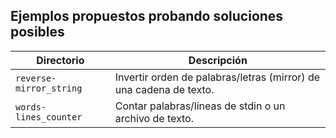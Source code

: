 
## Ejemplos propuestos probando soluciones posibles

| Directorio | Descripción |
|--------|-------------|
| `reverse-mirror_string` | Invertir orden de palabras/letras (mirror) de una cadena de texto. |
| `words-lines_counter` | Contar palabras/lineas de stdin o un archivo de texto. |